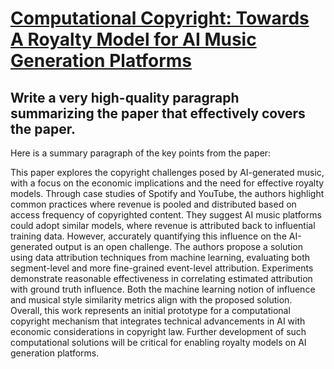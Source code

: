 # [Computational Copyright: Towards A Royalty Model for AI Music Generation   Platforms](https://arxiv.org/abs/2312.06646)

## Write a very high-quality paragraph summarizing the paper that effectively covers the paper.

 Here is a summary paragraph of the key points from the paper:

This paper explores the copyright challenges posed by AI-generated music, with a focus on the economic implications and the need for effective royalty models. Through case studies of Spotify and YouTube, the authors highlight common practices where revenue is pooled and distributed based on access frequency of copyrighted content. They suggest AI music platforms could adopt similar models, where revenue is attributed back to influential training data. However, accurately quantifying this influence on the AI-generated output is an open challenge. The authors propose a solution using data attribution techniques from machine learning, evaluating both segment-level and more fine-grained event-level attribution. Experiments demonstrate reasonable effectiveness in correlating estimated attribution with ground truth influence. Both the machine learning notion of influence and musical style similarity metrics align with the proposed solution. Overall, this work represents an initial prototype for a computational copyright mechanism that integrates technical advancements in AI with economic considerations in copyright law. Further development of such computational solutions will be critical for enabling royalty models on AI generation platforms.
